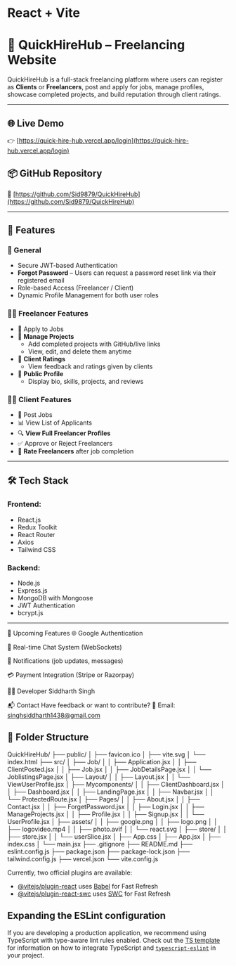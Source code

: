 # React + Vite

# 💼 QuickHireHub – Freelancing Website

QuickHireHub is a full-stack freelancing platform where users can register as **Clients** or **Freelancers**, post and apply for jobs, manage profiles, showcase completed projects, and build reputation through client ratings.

---

## 🌐 Live Demo

👉 [https://quick-hire-hub.vercel.app/login](https://quick-hire-hub.vercel.app/login)

## 📦 GitHub Repository

🔗 [https://github.com/Sid9879/QuickHireHub](https://github.com/Sid9879/QuickHireHub)

---

## 🚀 Features

### 🔐 General
- Secure JWT-based Authentication
- **Forgot Password** – Users can request a password reset link via their registered email
- Role-based Access (Freelancer / Client)
- Dynamic Profile Management for both user roles


### 👨‍🎓 Freelancer Features
- 📂 Apply to Jobs
- 🧰 **Manage Projects**
  - Add completed projects with GitHub/live links
  - View, edit, and delete them anytime
- 🌟 **Client Ratings**
  - View feedback and ratings given by clients
- 📄 **Public Profile**
  - Display bio, skills, projects, and reviews

### 🧑‍💼 Client Features
- 📝 Post Jobs
- 📊 View List of Applicants
- 🔍 **View Full Freelancer Profiles**
- ✅ Approve or Reject Freelancers
- 🌟 **Rate Freelancers** after job completion

---

## 🛠️ Tech Stack

### Frontend:
- React.js
- Redux Toolkit
- React Router
- Axios
- Tailwind CSS

### Backend:
- Node.js
- Express.js
- MongoDB with Mongoose
- JWT Authentication
- bcrypt.js

---

📌 Upcoming Features
🌐 Google Authentication

💬 Real-time Chat System (WebSockets)

📢 Notifications (job updates, messages)

💳 Payment Integration (Stripe or Razorpay)


👨‍💻 Developer
Siddharth Singh


📬 Contact
Have feedback or want to contribute?
📧 Email: singhsiddharth1438@gmail.com

## 📁 Folder Structure

QuickHireHub/
├── public/
│   ├── favicon.ico
│   ├── vite.svg
│   └── index.html
├── src/
│   ├── Job/
│   │   ├── Application.jsx
│   │   ├── ClientPosted.jsx
│   │   ├── Job.jsx
│   │   ├── JobDetailsPage.jsx
│   │   └── JoblistingsPage.jsx
│   ├── Layout/
│   │   ├── Layout.jsx
│   │   └── ViewUserProfile.jsx
│   ├── Mycomponents/
│   │   ├── ClientDashboard.jsx
│   │   ├── Dashboard.jsx
│   │   ├── LandingPage.jsx
│   │   ├── Navbar.jsx
│   │   └── ProtectedRoute.jsx
│   ├── Pages/
│   │   ├── About.jsx
│   │   ├── Contact.jsx
│   │   ├── ForgetPassword.jsx
│   │   ├── Login.jsx
│   │   ├── ManageProjects.jsx
│   │   ├── Profile.jsx
│   │   ├── Signup.jsx
│   │   └── UserProfile.jsx
│   ├── assets/
│   │   ├── google.png
│   │   ├── logo.png
│   │   ├── logovideo.mp4
│   │   ├── photo.avif
│   │   └── react.svg
│   ├── store/
│   │   ├── store.jsx
│   │   └── userSlice.jsx
│   ├── App.css
│   ├── App.jsx
│   ├── index.css
│   └── main.jsx
├── .gitignore
├── README.md
├── eslint.config.js
├── package.json
├── package-lock.json
├── tailwind.config.js
├── vercel.json
└── vite.config.js


Currently, two official plugins are available:

- [@vitejs/plugin-react](https://github.com/vitejs/vite-plugin-react/blob/main/packages/plugin-react) uses [Babel](https://babeljs.io/) for Fast Refresh
- [@vitejs/plugin-react-swc](https://github.com/vitejs/vite-plugin-react/blob/main/packages/plugin-react-swc) uses [SWC](https://swc.rs/) for Fast Refresh

## Expanding the ESLint configuration

If you are developing a production application, we recommend using TypeScript with type-aware lint rules enabled. Check out the [TS template](https://github.com/vitejs/vite/tree/main/packages/create-vite/template-react-ts) for information on how to integrate TypeScript and [`typescript-eslint`](https://typescript-eslint.io) in your project.
